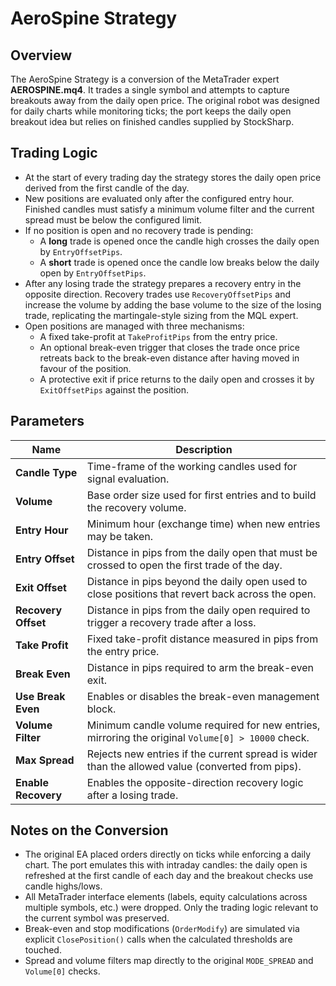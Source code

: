 # AeroSpine Strategy

## Overview
The AeroSpine Strategy is a conversion of the MetaTrader expert **AEROSPINE.mq4**. It trades a single symbol and attempts to capture breakouts away from the daily open price. The original robot was designed for daily charts while monitoring ticks; the port keeps the daily open breakout idea but relies on finished candles supplied by StockSharp.

## Trading Logic
- At the start of every trading day the strategy stores the daily open price derived from the first candle of the day.
- New positions are evaluated only after the configured entry hour. Finished candles must satisfy a minimum volume filter and the current spread must be below the configured limit.
- If no position is open and no recovery trade is pending:
  - A **long** trade is opened once the candle high crosses the daily open by `EntryOffsetPips`.
  - A **short** trade is opened once the candle low breaks below the daily open by `EntryOffsetPips`.
- After any losing trade the strategy prepares a recovery entry in the opposite direction. Recovery trades use `RecoveryOffsetPips` and increase the volume by adding the base volume to the size of the losing trade, replicating the martingale-style sizing from the MQL expert.
- Open positions are managed with three mechanisms:
  - A fixed take-profit at `TakeProfitPips` from the entry price.
  - An optional break-even trigger that closes the trade once price retreats back to the break-even distance after having moved in favour of the position.
  - A protective exit if price returns to the daily open and crosses it by `ExitOffsetPips` against the position.

## Parameters
| Name | Description |
| ---- | ----------- |
| **Candle Type** | Time-frame of the working candles used for signal evaluation. |
| **Volume** | Base order size used for first entries and to build the recovery volume. |
| **Entry Hour** | Minimum hour (exchange time) when new entries may be taken. |
| **Entry Offset** | Distance in pips from the daily open that must be crossed to open the first trade of the day. |
| **Exit Offset** | Distance in pips beyond the daily open used to close positions that revert back across the open. |
| **Recovery Offset** | Distance in pips from the daily open required to trigger a recovery trade after a loss. |
| **Take Profit** | Fixed take-profit distance measured in pips from the entry price. |
| **Break Even** | Distance in pips required to arm the break-even exit. |
| **Use Break Even** | Enables or disables the break-even management block. |
| **Volume Filter** | Minimum candle volume required for new entries, mirroring the original `Volume[0] > 10000` check. |
| **Max Spread** | Rejects new entries if the current spread is wider than the allowed value (converted from pips). |
| **Enable Recovery** | Enables the opposite-direction recovery logic after a losing trade. |

## Notes on the Conversion
- The original EA placed orders directly on ticks while enforcing a daily chart. The port emulates this with intraday candles: the daily open is refreshed at the first candle of each day and the breakout checks use candle highs/lows.
- All MetaTrader interface elements (labels, equity calculations across multiple symbols, etc.) were dropped. Only the trading logic relevant to the current symbol was preserved.
- Break-even and stop modifications (`OrderModify`) are simulated via explicit `ClosePosition()` calls when the calculated thresholds are touched.
- Spread and volume filters map directly to the original `MODE_SPREAD` and `Volume[0]` checks.
